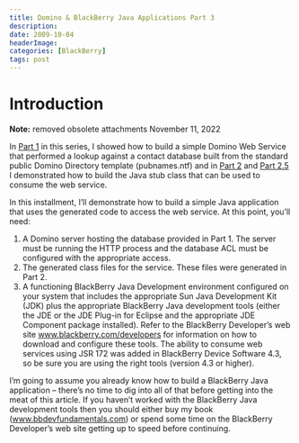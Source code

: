 ```yaml
---
title: Domino & BlackBerry Java Applications Part 3
description: 
date: 2009-10-04
headerImage: 
categories: [BlackBerry]
tags: post
---
```


Introduction
============

**Note:** removed obsolete attachments November 11, 2022

In [Part 1](index.php/Domino/dbja1.html) in this series, I showed how to build a simple Domino Web Service that performed a lookup against a contact database built from the standard public Domino Directory template (pubnames.ntf) and in [Part 2](index.php/BlackBerry/dbja2.html) and [Part 2.5](index.php/Miscellaneous/bbdja25.html) I demonstrated how to build the Java stub class that can be used to consume the web service. 

In this installment, I’ll demonstrate how to build a simple Java application that uses the generated code to access the web service. At this point, you’ll need:

1.  A Domino server hosting the database provided in Part 1. The server must be running the HTTP process and the database ACL must be configured with the appropriate access.
2.  The generated class files for the service. These files were generated in Part 2.
3.  A functioning BlackBerry Java Development environment configured on your system that includes the appropriate Sun Java Development Kit (JDK) plus the appropriate BlackBerry Java development tools (either the JDE or the JDE Plug-in for Eclipse and the appropriate JDE Component package installed). Refer to the BlackBerry Developer’s web site www.blackberry.com/developers for information on how to download and configure these tools. The ability to consume web services using JSR 172 was added in BlackBerry Device Software 4.3, so be sure you are using the right tools (version 4.3 or higher).

I’m going to assume you already know how to build a BlackBerry Java application – there’s no time to dig into all of that before getting into the meat of this article. If you haven’t worked with the BlackBerry Java development tools then you should either buy my book (www.bbdevfundamentals.com) or spend some time on the BlackBerry Developer’s web site getting up to speed before continuing.